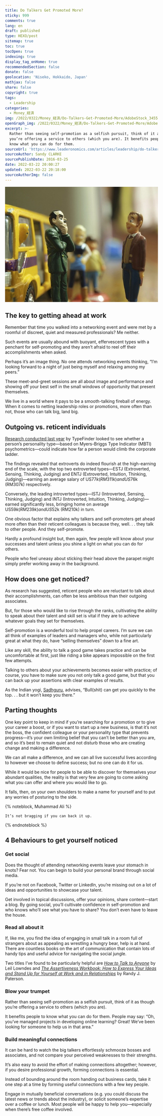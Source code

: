 ```yaml
---
title: Do Talkers Get Promoted More?
sticky: 999
comments: true
lang: en
draft: published
type: HEXO/post
sitemap: true
toc: true
tocOpen: true
indexing: true
display_tag_onHome: true
recommendedSection: false
donate: false
geolocation: 'Niseko, Hokkaido, Japan'
mathjax: false
share: false
copyright: true
tags:
  - Leadership
categories:
  - Money_経済
img: /2022/0322/Money_経済/Do-Talkers-Get-Promoted-More/AdobeStock_345540326.svg
openGraph_img: /2022/0322/Money_経済/Do-Talkers-Get-Promoted-More/AdobeStock_345540326.png
excerpt: >-
  Rather than seeing self-promotion as a selfish pursuit, think of it as though
  you’re offering a service to others (which you are). It benefits people to
  know what you can do for them.
sourceUrl: 'https://www.leaderonomics.com/articles/leadership/do-talkers-get-promoted-more'
sourceAuthor: Sandy CLARKE
sourcePublishDate: 2016-03-25
date: 2022-03-22 20:00:27
updated: 2022-03-22 20:18:00
sourceAuthorImg: false
---
```

 ![](./Do-Talkers-Get-Promoted-More/P10_2603_HT_S-Clarke-main-silent-and-talking.jpeg)

## The key to getting ahead at work
 Remember that time you walked into a networking event and were met by a roomful of discreet, quiet and measured professionals? Me neither.

 Such events are usually abound with buoyant, effervescent types with a penchant for self-promoting and they aren’t afraid to reel off their accomplishments when asked.

 Perhaps it’s an image thing. No one attends networking events thinking, “I’m looking forward to a night of just being myself and relaxing among my peers.”

 These meet-and-greet sessions are all about image and performance and showing off your best self in the small windows of opportunity that present themselves.

 We live in a world where it pays to be a smooth-talking fireball of energy. When it comes to netting leadership roles or promotions, more often than not, those who can talk big, land big.


## Outgoing vs. reticent individuals
 [Research conducted last year](http://www.truity.com/sites/default/files/PersonalityType-CareerAchievementStudy.pdf) by TypeFinder looked to see whether a person’s personality type—based on Myers-Briggs Type Indicator (MBTI) psychometrics—could indicate how far a person would climb the corporate ladder.

 The findings revealed that extroverts do indeed flourish at the high-earning end of the scale, with the top two extroverted types—ESTJ (Extroverted, Sensing, Thinking, Judging) and ENTJ (Extroverted, Intuition, Thinking, Judging)—earning an average salary of US$77k (RM311k) and US$76k (RM307k) respectively.

 Conversely, the leading introverted types—ISTJ (Introverted, Sensing, Thinking, Judging) and INTJ (Introverted, Intuition, Thinking, Judging)—earned significantly less, bringing home on average US$59k (RM239k) and US$52k (RM210k) in turn.

 One obvious factor that explains why talkers and self-promoters get ahead more often than their reticent colleagues is because they, well. . . they talk to other people. And they self-promote.

 Hardly a profound insight but, then again, few people will know about your successes and talent unless you shine a light on what you can do for others.

 People who feel uneasy about sticking their head above the parapet might simply prefer working away in the background.


## How does one get noticed?
 As research has suggested, reticent people who are reluctant to talk about their accomplishments, can often be less ambitious than their outgoing associates.

 But, for those who would like to rise through the ranks, cultivating the ability to speak about their talent and skill set is vital if they are to achieve whatever goals they set for themselves.

 Self-promotion is a wonderful tool to help propel careers. I’m sure we can all think of examples of leaders and managers who, while not particularly great at what they do, have “selling themselves” down to a fine art.

 Like any skill, the ability to talk a good game takes practice and can be uncomfortable at first, just like riding a bike appears impossible on the first few attempts.

 Talking to others about your achievements becomes easier with practice; of course, you have to make sure you not only talk a good game, but that you can back up your assertions with clear examples of results.

 As the Indian yogi, [Sadhguru](https://books.google.com.my/books?id=gyxnV0NZIzUC&pg=PA168&lpg=PA168&dq=Bull+can+get+you+quickly+to+the+top.+.+.+p%E2%80%A6but+it+won%E2%80%99t+keep+you+there.%E2%80%9D&source=bl&ots=ukJ7y9XbHd&sig=2oHRgrQiF3IxT-IP7W1cRKGrcf0&hl=en&sa=X&redir_esc=y#v=onepage&q=Bull%20can%20get%20you%20quickly%20to%20the%20top.%20.%20.%20p%E2%80%A6but%20it%20won%E2%80%99t%20keep%20you%20there.%E2%80%9D&f=false), advises, “Bull(shit) can get you quickly to the top. . . but it won’t keep you there.”


## Parting thoughts
 One key point to keep in mind if you’re searching for a promotion or to give your career a boost, or if you want to start up a new business, is that it’s not the boss, the confident colleague or your personality type that prevents progress—it’s your own limiting belief that you can’t be better than you are, and so it’s best to remain quiet and not disturb those who are creating change and making a difference.

 We can all make a difference, and we can all live successful lives according to however we choose to define success; but no one can do it for us.

 While it would be nice for people to be able to discover for themselves your abundant qualities, the reality is that very few are going to come asking what you can offer and where you would like to go.

 It falls, then, on your own shoulders to make a name for yourself and to put any worries of posturing to the side.


{% noteblock, Muhammad Ali %}

    It’s not bragging if you can back it up.
{% endnoteblock %}


## 4 Behaviours to get yourself noticed
### Get social
 Does the thought of attending networking events leave your stomach in knots? Fear not. You can begin to build your personal brand through social media.

 If you’re not on Facebook, Twitter or LinkedIn, you’re missing out on a lot of ideas and opportunities to showcase your talent.

 Get involved in topical discussions, offer your opinions, share content—start a blog. By going social, you’ll cultivate confidence in self-promotion and who knows who’ll see what you have to share? You don’t even have to leave the house.

### Read all about it
 If, like me, you find the idea of engaging in small talk in a room full of strangers about as appealing as wrestling a hungry bear, help is at hand. There are countless books on the art of communication that contain lots of handy tips and useful advice for navigating the social jungle.

 Two titles I’ve found to be particularly helpful are _[How to Talk to Anyone](https://www.amazon.com/How-Talk-Anyone-Success-Relationships-ebook/dp/B000SEI4V0)_ by Leil Lowndes and _[The Assertiveness Workbook: How to Express Your Ideas and Stand Up for Yourself at Work and in Relationships](https://www.amazon.com/Assertiveness-Workbook-Express-Yourself-Relationships-ebook/dp/B0054M06EO/ref=sr_1_1?crid=1ASIQAXW9IWEX&keywords=The+Assertiveness+Workbook%3A+How+to+Express+Your+Ideas+and+Stand+Up+for+Yourself+at+Work+and+in+Relationships&qid=1647953270&s=digital-text&sprefix=%2Cdigital-text%2C614&sr=1-1)_ by Randy J. Paterson.

### Blow your trumpet
 Rather than seeing self-promotion as a selfish pursuit, think of it as though you’re offering a service to others (which you are).

 It benefits people to know what you can do for them. People may say: “Oh, you’ve managed projects in developing online learning? Great! We’ve been looking for someone to help us in that area.”

### Build meaningful connections
 It can be hard to watch the big talkers effortlessly schmooze bosses and associates, and not compare your perceived weaknesses to their strengths.

 It’s also easy to avoid the effort of making connections altogether; however, if you desire professional growth, forming connections is essential.

 Instead of bounding around the room handing out business cards, take it one step at a time by forming useful connections with a few key people.

 Engage in mutually beneficial conversations (e.g. you could discuss the latest news or trends about the industry), or solicit someone’s expertise over a coffee or lunch. Most people will be happy to help you—especially when there’s free coffee involved.

